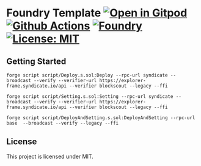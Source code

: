 # Foundry Template [![Open in Gitpod][gitpod-badge]][gitpod] [![Github Actions][gha-badge]][gha] [![Foundry][foundry-badge]][foundry] [![License: MIT][license-badge]][license]

[gitpod]: https://gitpod.io/#https://github.com/OnchainGame/demo-non-field-rpg
[gitpod-badge]: https://img.shields.io/badge/Gitpod-Open%20in%20Gitpod-FFB45B?logo=gitpod
[gha]: https://github.com/OnchainGame/demo-non-field-rpg/actions
[gha-badge]: https://github.com/OnchainGame/demo-non-field-rpg/actions/workflows/ci.yml/badge.svg
[foundry]: https://getfoundry.sh/
[foundry-badge]: https://img.shields.io/badge/Built%20with-Foundry-FFDB1C.svg
[license]: https://opensource.org/licenses/MIT
[license-badge]: https://img.shields.io/badge/License-MIT-blue.svg

## Getting Started

```
forge script script/Deploy.s.sol:Deploy --rpc-url syndicate --broadcast --verify --verifier-url https://explorer-frame.syndicate.io/api --verifier blockscout --legacy --ffi
```

```
forge script script/Setting.s.sol:Setting --rpc-url syndicate --broadcast --verify --verifier-url https://explorer-frame.syndicate.io/api --verifier blockscout --legacy --ffi
```

```
forge script script/DeployAndSetting.s.sol:DeployAndSetting --rpc-url base  --broadcast --verify --legacy --ffi
```

## License

This project is licensed under MIT.
